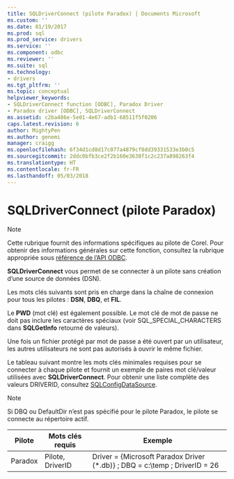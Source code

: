 ```yaml
---
title: SQLDriverConnect (pilote Paradox) | Documents Microsoft
ms.custom: ''
ms.date: 01/19/2017
ms.prod: sql
ms.prod_service: drivers
ms.service: ''
ms.component: odbc
ms.reviewer: ''
ms.suite: sql
ms.technology:
- drivers
ms.tgt_pltfrm: ''
ms.topic: conceptual
helpviewer_keywords:
- SQLDriverConnect function [ODBC], Paradox Driver
- Paradox driver [ODBC], SQLDriverConnect
ms.assetid: c2ba486e-5e01-4e67-adb1-68511f5f0206
caps.latest.revision: 6
author: MightyPen
ms.author: genemi
manager: craigg
ms.openlocfilehash: 6f34d1cd8d17c077a4879cf8dd39331533e3b0c5
ms.sourcegitcommit: 2ddc0bfb3ce2f2b160e3638f1c2c237a898263f4
ms.translationtype: HT
ms.contentlocale: fr-FR
ms.lasthandoff: 05/03/2018
---
```

# <a name="sqldriverconnect-paradox-driver"></a>SQLDriverConnect (pilote Paradox)
> [!NOTE]  
>  Cette rubrique fournit des informations spécifiques au pilote de Corel. Pour obtenir des informations générales sur cette fonction, consultez la rubrique appropriée sous [référence de l’API ODBC](../../odbc/reference/syntax/odbc-api-reference.md).  
  
 **SQLDriverConnect** vous permet de se connecter à un pilote sans création d’une source de données (DSN).  
  
 Les mots clés suivants sont pris en charge dans la chaîne de connexion pour tous les pilotes : **DSN**, **DBQ**, et **FIL**.  
  
 Le **PWD** (mot clé) est également possible. Le mot clé de mot de passe ne doit pas inclure les caractères spéciaux (voir SQL_SPECIAL_CHARACTERS dans **SQLGetInfo** retourné de valeurs).  
  
 Une fois un fichier protégé par mot de passe a été ouvert par un utilisateur, les autres utilisateurs ne sont pas autorisés à ouvrir le même fichier.  
  
 Le tableau suivant montre les mots clés minimales requises pour se connecter à chaque pilote et fournit un exemple de paires mot clé/valeur utilisées avec **SQLDriverConnect**. Pour obtenir une liste complète des valeurs DRIVERID, consultez [SQLConfigDataSource](../../odbc/microsoft/sqlconfigdatasource-paradox-driver.md).  
  
> [!NOTE]  
>  Si DBQ ou DefaultDir n’est pas spécifié pour le pilote Paradox, le pilote se connecte au répertoire actif.  
  
|Pilote|Mots clés requis|Exemple|  
|------------|-----------------------|-------------|  
|Paradox|Pilote, DriverID|Driver = {Microsoft Paradox Driver (*.db)} ; DBQ = c:\temp ; DriverID = 26|
